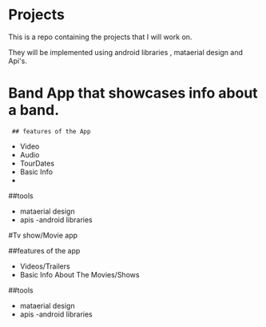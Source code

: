 # Projects
This is a repo containing the projects that I will work on.

They will be implemented using android libraries , mataerial design and Api's.

# Band App  that showcases info about a band.
 
     ## features of the App
   - Video 
   - Audio
   - TourDates
   - Basic Info
   - 
   ##tools 
   - mataerial design 
   - apis
   -android libraries
   
#Tv show/Movie app

##features of the app
- Videos/Trailers
- Basic Info About The Movies/Shows

 ##tools 
   - mataerial design 
   - apis
   -android libraries

  


